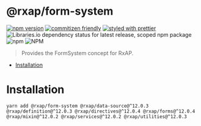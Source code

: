 @rxap/form-system
======

[![npm version](https://img.shields.io/npm/v/@rxap/form-system?style=flat-square)](https://www.npmjs.com/package/@rxap/form-system)
[![commitizen friendly](https://img.shields.io/badge/commitizen-friendly-brightgreen.svg?style=flat-square)](https://commitizen.github.io/cz-cli/)
[![styled with prettier](https://img.shields.io/badge/styled_with-prettier-ff69b4.svg?style=flat-square)](https://github.com/prettier/prettier)
![Libraries.io dependency status for latest release, scoped npm package](https://img.shields.io/librariesio/release/npm/@rxap/form-system)
![npm](https://img.shields.io/npm/dm/@rxap/form-system)
![NPM](https://img.shields.io/npm/l/@rxap/form-system)

> Provides the FormSystem concept for RxAP.

- [Installation](#installation)

# Installation

```
yarn add @rxap/form-system @rxap/data-source@^12.0.3 @rxap/definition@^12.0.3 @rxap/directives@^12.0.4 @rxap/forms@^12.0.4 @rxap/mixin@^12.0.2 @rxap/services@^12.0.2 @rxap/utilities@^12.0.3
```

